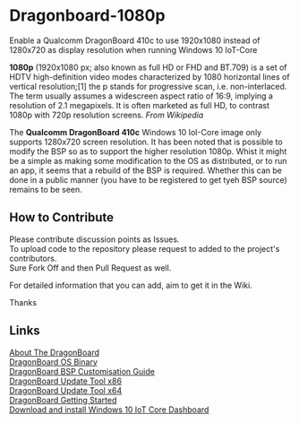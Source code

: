 # Dragonboard-1080p
Enable a Qualcomm DragonBoard 410c to use 1920x1080 instead of 1280x720 as display resolution when running Windows 10 IoT-Core

**1080p** (1920x1080 px; also known as full HD or FHD and BT.709) is a set of HDTV high-definition video modes characterized by 1080 horizontal lines of vertical resolution;[1] the p stands for progressive scan, i.e. non-interlaced. The term usually assumes a widescreen aspect ratio of 16:9, implying a resolution of 2.1 megapixels. It is often marketed as full HD, to contrast 1080p with 720p resolution screens.
*From Wikipedia*

The **Qualcomm DragonBoard 410c** Windows 10 IoI-Core image only supports 1280x720 screen resolution. It has been noted that is possible to modify the BSP so as to support the higher resolution 1080p. Whist it might be a simple as making some modification to the OS as distributed, or to run an app, it seems that a rebuild of the BSP is required. Whether this can be done in a public manner (you have to be registered to get tyeh BSP source) remains to be seen.

## How to Contribute
Please contribute discussion points as Issues.  
To upload code to the repository please request to added to the project's contributors.  
Sure Fork Off and then Pull Request as well.

For detailed information that you can add, aim to get it in the Wiki.

Thanks

## Links
[About The DragonBoard](https://developer.qualcomm.com/hardware/dragonboard-410c)  
[DragonBoard  OS Binary](https://developer.qualcomm.com/download/db410c/windows-10-iot-core-bsp.zip)  
[DragonBoard BSP Customisation Guide](https://developer.qualcomm.com/download/db410c/windows-10-iot-bsp-customization-guide.pdf)  
[DragonBoard Update Tool x86](https://developer.qualcomm.com/download/db410c/windows-10-iot-update-tool-dragonboard-410c-x86.zip)  
[DragonBoard Update Tool x64](https://developer.qualcomm.com/download/db410c/windows-10-iot-update-tool-dragonboard-410c-x64.zip)  
[DragonBoard Getting Started](https://developer.microsoft.com/en-us/windows/iot/Docs/GetStarted/dragonboard/stable/GetStartedStep1.htm)   
[Download and install Windows 10 IoT Core Dashboard](http://go.microsoft.com/fwlink/?LinkID=708576)  

